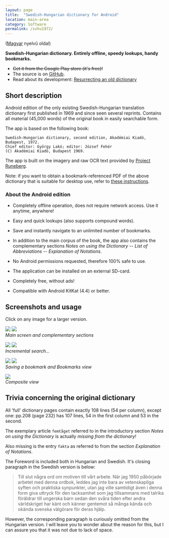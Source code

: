 ```yaml
---
layout: page
title:  "Swedish-Hungarian dictionary for Android"
location: main-area
category: Software
permalink: /svhu1972/
---
```


([Magyar] nyelvű oldal)

**Swedish-Hungarian dictionary. Entirely offline, speedy lookups, handy bookmarks.**

- ~~Get it from the Google Play store (it's free)!~~
- The source is on [GitHub].
- Read about its development: [Resurrecting an old dictionary][resurrecting]

## Short description

Android edition of the only existing Swedish-Hungarian translation
dictionary first published in 1969 and since seen several reprints.
Contains all material (45,000 words) of the original book in easily
searchable form.

The app is based on the following book:

    Swedish-Hungarian dictionary, second edition, Akadémiai Kiadó, Budapest, 1972.
    Chief editor: György Lakó; editor: József Fehér
    (C) Akadémiai Kiadó, Budapest 1969.

The app is built on the imagery and raw OCR text provided by
[Project Runeberg].

Note: if you want to obtain a bookmark-referenced PDF of the above
dictionary that is suitable for desktop use, refer to
[these instructions][pdf-version].

### About the Android edition

- Completely offline operation, does not require network access. Use it anytime, anywhere!

- Easy and quick lookups (also supports compound words).

- Save and instantly navigate to an unlimited number of bookmarks.

- In addition to the main corpus of the book, the app also contains
  the complementary sections *Notes on using the Dictionary* -- *List
  of Abbreviations* -- *Explanation of Notations*.

- No Android permissions requested, therefore 100% safe to use.

- The application can be installed on an external SD-card.

- Completely free, without ads!

- Compatible with Android KitKat (4.4) or better.

## Screenshots and usage

Click on any image for a larger version.

[![](/images/svhu1972/general_thumb.png)](/images/svhu1972/general.png)
[![](/images/svhu1972/misc_thumb.png)](/images/svhu1972/misc.png)  
*Main screen and complementary sections*

[![](/images/svhu1972/search1_thumb.png)](/images/svhu1972/search1.png)
[![](/images/svhu1972/search2_thumb.png)](/images/svhu1972/search2.png)  
*Incremental search...*

[![](/images/svhu1972/save_bookmark_thumb.png)](/images/svhu1972/save_bookmark.png)
[![](/images/svhu1972/bookmarks_thumb.png)](/images/svhu1972/bookmarks.png)  
*Saving a bookmark and Bookmarks view*

[![](/images/svhu1972/composite_en_thumb.png)](/images/svhu1972/composite_en.png)  
*Composite view*

## Trivia concerning the original dictionary

All 'full' dictionary pages contain exactly 108 lines (54 per column),
except one: pp.208 (page 232) has 107 lines, 54 in the first column
and 53 in the second.

The exemplary article `femtåget` referred to in the introductory
section *Notes on using the Dictionary* is actually *missing from the
dictionary!*

Also missing is the entry `fakta` as referred to from the section
*Explanation of Notations*.

The Foreword is included both in Hungarian and Swedish. It's closing
paragraph in the Swedish version is below:

> Till slut några ord om motiven till vårt arbete. När jag 1950
> påbörjade arbetet med denna ordbok, leddes jag inte bara av
> vetenskapliga syften och praktiska synpunkter, utan jag ville
> samtidigt även i denna form giva uttryck för den tacksamhet som jag
> tillsammans med talrika föräldrar till ungerska barn sedan den svåra
> tiden efter andra världskriget har känt och känner gentemot så många
> kända och okända svenska välgörare för deras hjälp.

However, the corresponding paragraph is curiously omitted from the
Hungarian version. I will leave you to wonder about the reason for
this, but I can assure you that it was not due to lack of space.


[Magyar]:           /svhu1972/hu/
[GitHub]:           https://github.com/tomszilagyi/svhu1972
[resurrecting]:     /2017/05/Resurrecting-an-old-dictionary
[pdf-version]:      https://github.com/tomszilagyi/svenska/tree/master/SV-HU_ordbok
[Project Runeberg]: http://runeberg.org/svhu1972/
